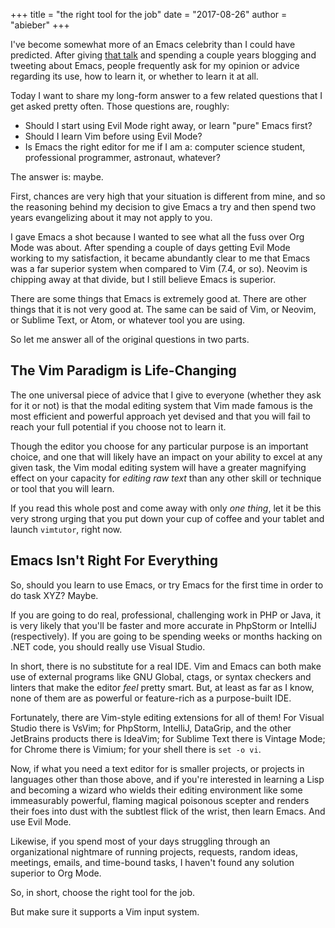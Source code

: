 +++
title = "the right tool for the job"
date = "2017-08-26"
author = "abieber"
+++

I've become somewhat more of an Emacs celebrity than I could have
predicted. After giving [that talk][talk] and spending a couple years blogging
and tweeting about Emacs, people frequently ask for my opinion or advice
regarding its use, how to learn it, or whether to learn it at all.

[talk]:https://www.youtube.com/watch?v=JWD1Fpdd4Pc

Today I want to share my long-form answer to a few related questions that I get
asked pretty often. Those questions are, roughly:

* Should I start using Evil Mode right away, or learn "pure" Emacs first?
* Should I learn Vim before using Evil Mode?
* Is Emacs the right editor for me if I am a: computer science student,
  professional programmer, astronaut, whatever?

The answer is: maybe.<!--more-->

First, chances are very high that your situation is different from mine, and so
the reasoning behind my decision to give Emacs a try and then spend two years
evangelizing about it may not apply to you.

I gave Emacs a shot because I wanted to see what all the fuss over Org Mode was
about. After spending a couple of days getting Evil Mode working to my
satisfaction, it became abundantly clear to me that Emacs was a far superior
system when compared to Vim (7.4, or so). Neovim is chipping away at that
divide, but I still believe Emacs is superior.

There are some things that Emacs is extremely good at. There are other things
that it is not very good at. The same can be said of Vim, or Neovim, or Sublime
Text, or Atom, or whatever tool you are using.

So let me answer all of the original questions in two parts.

## The Vim Paradigm is Life-Changing

The one universal piece of advice that I give to everyone (whether they ask for
it or not) is that the modal editing system that Vim made famous is the most
efficient and powerful approach yet devised and that you will fail to reach your
full potential if you choose not to learn it.

Though the editor you choose for any particular purpose is an important choice,
and one that will likely have an impact on your ability to excel at any given
task, the Vim modal editing system will have a greater magnifying effect on your
capacity for *editing raw text* than any other skill or technique or tool that
you will learn.

If you read this whole post and come away with only *one thing*, let it be this
very strong urging that you put down your cup of coffee and your tablet and
launch `vimtutor`, right now.

## Emacs Isn't Right For Everything

So, should you learn to use Emacs, or try Emacs for the first time in order to
do task XYZ? Maybe.

If you are going to do real, professional, challenging work in PHP or Java, it
is very likely that you'll be faster and more accurate in PhpStorm or IntelliJ
(respectively). If you are going to be spending weeks or months hacking on .NET
code, you should really use Visual Studio.

In short, there is no substitute for a real IDE. Vim and Emacs can both make use
of external programs like GNU Global, ctags, or syntax checkers and linters that
make the editor *feel* pretty smart. But, at least as far as I know, none of
them are as powerful or feature-rich as a purpose-built IDE.

Fortunately, there are Vim-style editing extensions for all of them! For Visual
Studio there is VsVim; for PhpStorm, IntelliJ, DataGrip, and the other JetBrains
products there is IdeaVim; for Sublime Text there is Vintage Mode; for Chrome
there is Vimium; for your shell there is `set -o vi`.

Now, if what you need a text editor for is smaller projects, or projects in
languages other than those above, and if you're interested in learning a Lisp
and becoming a wizard who wields their editing environment like some
immeasurably powerful, flaming magical poisonous scepter and renders their foes
into dust with the subtlest flick of the wrist, then learn Emacs. And use Evil
Mode.

Likewise, if you spend most of your days struggling through an organizational
nightmare of running projects, requests, random ideas, meetings, emails, and
time-bound tasks, I haven't found any solution superior to Org Mode.

So, in short, choose the right tool for the job.

But make sure it supports a Vim input system.
